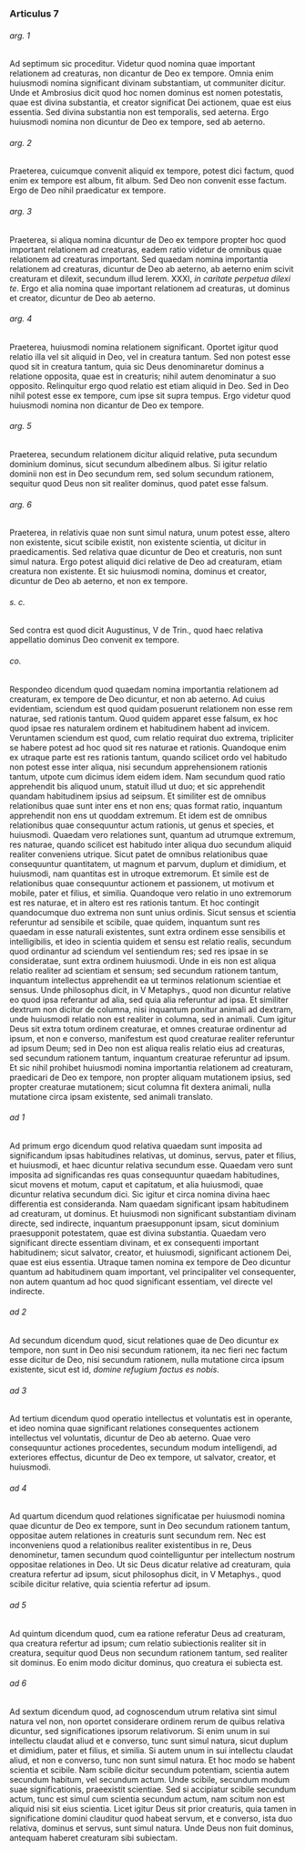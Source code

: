 ### Articulus 7

###### arg. 1
Ad septimum sic proceditur. Videtur quod nomina quae important relationem ad creaturas, non dicantur de Deo ex tempore. Omnia enim huiusmodi nomina significant divinam substantiam, ut communiter dicitur. Unde et Ambrosius dicit quod hoc nomen dominus est nomen potestatis, quae est divina substantia, et creator significat Dei actionem, quae est eius essentia. Sed divina substantia non est temporalis, sed aeterna. Ergo huiusmodi nomina non dicuntur de Deo ex tempore, sed ab aeterno.

###### arg. 2
Praeterea, cuicumque convenit aliquid ex tempore, potest dici factum, quod enim ex tempore est album, fit album. Sed Deo non convenit esse factum. Ergo de Deo nihil praedicatur ex tempore.

###### arg. 3
Praeterea, si aliqua nomina dicuntur de Deo ex tempore propter hoc quod important relationem ad creaturas, eadem ratio videtur de omnibus quae relationem ad creaturas important. Sed quaedam nomina importantia relationem ad creaturas, dicuntur de Deo ab aeterno, ab aeterno enim scivit creaturam et dilexit, secundum illud Ierem. XXXI, *in caritate perpetua dilexi te*. Ergo et alia nomina quae important relationem ad creaturas, ut dominus et creator, dicuntur de Deo ab aeterno.

###### arg. 4
Praeterea, huiusmodi nomina relationem significant. Oportet igitur quod relatio illa vel sit aliquid in Deo, vel in creatura tantum. Sed non potest esse quod sit in creatura tantum, quia sic Deus denominaretur dominus a relatione opposita, quae est in creaturis; nihil autem denominatur a suo opposito. Relinquitur ergo quod relatio est etiam aliquid in Deo. Sed in Deo nihil potest esse ex tempore, cum ipse sit supra tempus. Ergo videtur quod huiusmodi nomina non dicantur de Deo ex tempore.

###### arg. 5
Praeterea, secundum relationem dicitur aliquid relative, puta secundum dominium dominus, sicut secundum albedinem albus. Si igitur relatio dominii non est in Deo secundum rem, sed solum secundum rationem, sequitur quod Deus non sit realiter dominus, quod patet esse falsum.

###### arg. 6
Praeterea, in relativis quae non sunt simul natura, unum potest esse, altero non existente, sicut scibile existit, non existente scientia, ut dicitur in praedicamentis. Sed relativa quae dicuntur de Deo et creaturis, non sunt simul natura. Ergo potest aliquid dici relative de Deo ad creaturam, etiam creatura non existente. Et sic huiusmodi nomina, dominus et creator, dicuntur de Deo ab aeterno, et non ex tempore.

###### s. c.
Sed contra est quod dicit Augustinus, V de Trin., quod haec relativa appellatio dominus Deo convenit ex tempore.

###### co.
Respondeo dicendum quod quaedam nomina importantia relationem ad creaturam, ex tempore de Deo dicuntur, et non ab aeterno. Ad cuius evidentiam, sciendum est quod quidam posuerunt relationem non esse rem naturae, sed rationis tantum. Quod quidem apparet esse falsum, ex hoc quod ipsae res naturalem ordinem et habitudinem habent ad invicem. Veruntamen sciendum est quod, cum relatio requirat duo extrema, tripliciter se habere potest ad hoc quod sit res naturae et rationis. Quandoque enim ex utraque parte est res rationis tantum, quando scilicet ordo vel habitudo non potest esse inter aliqua, nisi secundum apprehensionem rationis tantum, utpote cum dicimus idem eidem idem. Nam secundum quod ratio apprehendit bis aliquod unum, statuit illud ut duo; et sic apprehendit quandam habitudinem ipsius ad seipsum. Et similiter est de omnibus relationibus quae sunt inter ens et non ens; quas format ratio, inquantum apprehendit non ens ut quoddam extremum. Et idem est de omnibus relationibus quae consequuntur actum rationis, ut genus et species, et huiusmodi. Quaedam vero relationes sunt, quantum ad utrumque extremum, res naturae, quando scilicet est habitudo inter aliqua duo secundum aliquid realiter conveniens utrique. Sicut patet de omnibus relationibus quae consequuntur quantitatem, ut magnum et parvum, duplum et dimidium, et huiusmodi, nam quantitas est in utroque extremorum. Et simile est de relationibus quae consequuntur actionem et passionem, ut motivum et mobile, pater et filius, et similia. Quandoque vero relatio in uno extremorum est res naturae, et in altero est res rationis tantum. Et hoc contingit quandocumque duo extrema non sunt unius ordinis. Sicut sensus et scientia referuntur ad sensibile et scibile, quae quidem, inquantum sunt res quaedam in esse naturali existentes, sunt extra ordinem esse sensibilis et intelligibilis, et ideo in scientia quidem et sensu est relatio realis, secundum quod ordinantur ad sciendum vel sentiendum res; sed res ipsae in se consideratae, sunt extra ordinem huiusmodi. Unde in eis non est aliqua relatio realiter ad scientiam et sensum; sed secundum rationem tantum, inquantum intellectus apprehendit ea ut terminos relationum scientiae et sensus. Unde philosophus dicit, in V Metaphys., quod non dicuntur relative eo quod ipsa referantur ad alia, sed quia alia referuntur ad ipsa. Et similiter dextrum non dicitur de columna, nisi inquantum ponitur animali ad dextram, unde huiusmodi relatio non est realiter in columna, sed in animali. Cum igitur Deus sit extra totum ordinem creaturae, et omnes creaturae ordinentur ad ipsum, et non e converso, manifestum est quod creaturae realiter referuntur ad ipsum Deum; sed in Deo non est aliqua realis relatio eius ad creaturas, sed secundum rationem tantum, inquantum creaturae referuntur ad ipsum. Et sic nihil prohibet huiusmodi nomina importantia relationem ad creaturam, praedicari de Deo ex tempore, non propter aliquam mutationem ipsius, sed propter creaturae mutationem; sicut columna fit dextera animali, nulla mutatione circa ipsam existente, sed animali translato.

###### ad 1
Ad primum ergo dicendum quod relativa quaedam sunt imposita ad significandum ipsas habitudines relativas, ut dominus, servus, pater et filius, et huiusmodi, et haec dicuntur relativa secundum esse. Quaedam vero sunt imposita ad significandas res quas consequuntur quaedam habitudines, sicut movens et motum, caput et capitatum, et alia huiusmodi, quae dicuntur relativa secundum dici. Sic igitur et circa nomina divina haec differentia est consideranda. Nam quaedam significant ipsam habitudinem ad creaturam, ut dominus. Et huiusmodi non significant substantiam divinam directe, sed indirecte, inquantum praesupponunt ipsam, sicut dominium praesupponit potestatem, quae est divina substantia. Quaedam vero significant directe essentiam divinam, et ex consequenti important habitudinem; sicut salvator, creator, et huiusmodi, significant actionem Dei, quae est eius essentia. Utraque tamen nomina ex tempore de Deo dicuntur quantum ad habitudinem quam important, vel principaliter vel consequenter, non autem quantum ad hoc quod significant essentiam, vel directe vel indirecte.

###### ad 2
Ad secundum dicendum quod, sicut relationes quae de Deo dicuntur ex tempore, non sunt in Deo nisi secundum rationem, ita nec fieri nec factum esse dicitur de Deo, nisi secundum rationem, nulla mutatione circa ipsum existente, sicut est id, *domine refugium factus es nobis*.

###### ad 3
Ad tertium dicendum quod operatio intellectus et voluntatis est in operante, et ideo nomina quae significant relationes consequentes actionem intellectus vel voluntatis, dicuntur de Deo ab aeterno. Quae vero consequuntur actiones procedentes, secundum modum intelligendi, ad exteriores effectus, dicuntur de Deo ex tempore, ut salvator, creator, et huiusmodi.

###### ad 4
Ad quartum dicendum quod relationes significatae per huiusmodi nomina quae dicuntur de Deo ex tempore, sunt in Deo secundum rationem tantum, oppositae autem relationes in creaturis sunt secundum rem. Nec est inconveniens quod a relationibus realiter existentibus in re, Deus denominetur, tamen secundum quod cointelliguntur per intellectum nostrum oppositae relationes in Deo. Ut sic Deus dicatur relative ad creaturam, quia creatura refertur ad ipsum, sicut philosophus dicit, in V Metaphys., quod scibile dicitur relative, quia scientia refertur ad ipsum.

###### ad 5
Ad quintum dicendum quod, cum ea ratione referatur Deus ad creaturam, qua creatura refertur ad ipsum; cum relatio subiectionis realiter sit in creatura, sequitur quod Deus non secundum rationem tantum, sed realiter sit dominus. Eo enim modo dicitur dominus, quo creatura ei subiecta est.

###### ad 6
Ad sextum dicendum quod, ad cognoscendum utrum relativa sint simul natura vel non, non oportet considerare ordinem rerum de quibus relativa dicuntur, sed significationes ipsorum relativorum. Si enim unum in sui intellectu claudat aliud et e converso, tunc sunt simul natura, sicut duplum et dimidium, pater et filius, et similia. Si autem unum in sui intellectu claudat aliud, et non e converso, tunc non sunt simul natura. Et hoc modo se habent scientia et scibile. Nam scibile dicitur secundum potentiam, scientia autem secundum habitum, vel secundum actum. Unde scibile, secundum modum suae significationis, praeexistit scientiae. Sed si accipiatur scibile secundum actum, tunc est simul cum scientia secundum actum, nam scitum non est aliquid nisi sit eius scientia. Licet igitur Deus sit prior creaturis, quia tamen in significatione domini clauditur quod habeat servum, et e converso, ista duo relativa, dominus et servus, sunt simul natura. Unde Deus non fuit dominus, antequam haberet creaturam sibi subiectam.

